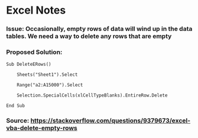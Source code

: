 # Excel Notes

### Issue: Occasionally, empty rows of data will wind up in the data tables. We need a way to delete any rows that are empty

### Proposed Solution: 
```
Sub DeleteERows()

    Sheets("Sheet1").Select
    
    Range("a2:A15000").Select
    
    Selection.SpecialCells(xlCellTypeBlanks).EntireRow.Delete
    
End Sub
```
### Source: https://stackoverflow.com/questions/9379673/excel-vba-delete-empty-rows

